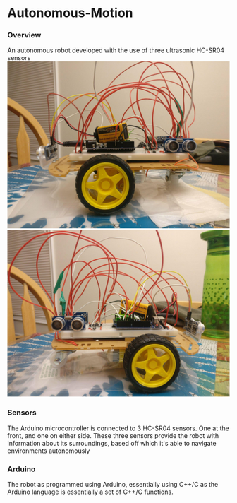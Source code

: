 # Autonomous-Motion
### Overview
An autonomous robot developed with the use of three ultrasonic HC-SR04 sensors
![Robot](/Images/robot.jpg "Robot View One")
![Robot2](/Images/robot2.jpg "Robot View Two")

### Sensors
The Arduino microcontroller is connected to 3 HC-SR04 sensors. One at the front, and one on either side. These three sensors provide the robot with information about its surroundings, based off which it's able to navigate environments autonomously

### Arduino
The robot as programmed using Arduino, essentially using C++/C as the Arduino language is essentially a set of C++/C functions.

